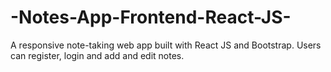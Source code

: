 # -Notes-App-Frontend-React-JS-
A responsive note-taking web app built with React JS and Bootstrap. Users can register, login and add and edit notes.
